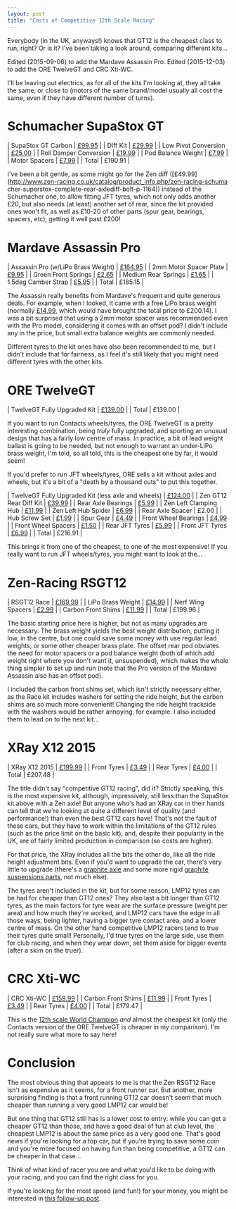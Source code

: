 ```yaml
---
layout: post
title: "Costs of Competitive 12th Scale Racing"
---
```


Everybody (in the UK, anyways!) knows that GT12 is the cheapest class to run,
right? Or is it? I've been taking a look around, comparing different kits...

Edited (2015-09-06) to add the Mardave Assassin Pro. Edited (2015-12-03) to add
the ORE TwelveGT and CRC Xti-WC.

I'll be leaving out electrics, as for all of the kits I'm looking at, they all
take the same, or close to (motors of the same brand/model usually all cost the
same, even if they have different number of turns).

Schumacher SupaStox GT
======================

| SupaStox GT Carbon | [£99.95](http://www.racing-cars.com/pp/Product_Category/Full_List/K157.html) |
| Diff Kit | [£29.99](http://www.racing-cars.com/pp/Product_Category/Full_List/U4633.html) |
| Low Pivot Conversion | [£25.00](http://www.racing-cars.com/pp/Product_Category/Full_List/U4716.html) |
| Roll Damper Conversion | [£19.99](http://www.racing-cars.com/pp/Product_Category/Full_List/U4647.html) |
| Pod Balance Weight | [£7.99](http://www.racing-cars.com/pp/Product_Category/Full_List/U4646.html) |
| Motor Spacers | [£7.99](http://www.racing-cars.com/pp/Product_Category/Full_List/U4709.html) |
| Total | £190.91 |

I've been a bit gentle, as some might go for the Zen diff
([£49.99](http://www.zen-racing.co.uk/catalog/product_info.php/zen-racing-schuma
cher-superstox-complete-rear-axlediff-bolt-p-1164)) instead of the Schumacher
one, to allow fitting JFT tyres, which not only adds another £20, but also
needs (at least) another set of rear, since the kit provided ones won't fit, as
well as £10-20 of other parts (spur gear, bearings, spacers, etc), getting it
well past £200!

Mardave Assassin Pro
====================

| Assassin Pro (w/LiPo Brass Weight) | [£164.95](http://mardave.co.uk/catalog/product/view/id/4962/) |
| 2mm Motor Spacer Plate | [£9.95](http://www.actionmodelcentre.com/proddetail.asp?prod=MAR-V8NM2) |
| Green Front Springs | [£2.65](http://mardave.co.uk/hop-ups/assassin/example-product-5483.html) |
| Medium Rear Springs | [£1.65](http://mardave.co.uk/hop-ups/assassin/example-product-5461.html) |
| 1.5deg Camber Strap | [£5.95](http://mardave.co.uk/hop-ups/assassin/example-product-5534.html) |
| Total | £185.15 |

The Assassin really benefits from Mardave's frequent and quite generous deals.
For example, when I looked, it came with a free LiPo brass weight (normally
[£14.99](http://mardave.co.uk/hop-ups/assassin/example-product-5489.html),
which would have brought the total price to £200.14). I was a bit surprised
that using a 2mm motor spacer was recommended even with the Pro model,
considering it comes with an offset pod? I didn't include any in the price, but
small extra balance weights are commonly needed.

Different tyres to the kit ones have also been recommended to me, but I didn't
include that for fairness, as I feel it's still likely that you might need
different tyres with the other kits.

ORE TwelveGT
============

| TwelveGT Fully Upgraded Kit | [£139.00](http://www.oreracing.co.uk/apps/webstore/products/show/6286058) |
| Total | £139.00 |

If you want to run Contacts wheels/tyres, the ORE TwelveGT is a pretty
interesting combination, being *truly* fully upgraded, and sporting an unusual
design that has a fairly low centre of mass. In practice, a bit of lead weight
ballast is going to be needed, but not enough to warrant an under-LiPo brass
weight, I'm told, so all told, this is the cheapest one by far, it would seem!

If you'd prefer to run JFT wheels/tyres, ORE sells a kit without axles and
wheels, but it's a bit of a "death by a thousand cuts" to put this together.

| TwelveGT Fully Upgraded Kit (less axle and wheels) | [£124.00](http://www.oreracing.co.uk/apps/webstore/products/show/6286046) |
| Zen GT12 Rear Diff Kit | [£39.99](http://www.zen-racing.co.uk/catalog/product_info.php/gt12-rear-diff-p-1083) |
| Rear Axle Bearings | [£5.99](http://www.zen-racing.co.uk/catalog/product_info.php/112-rear-axle-bearings-14x38-flanged-5pcs-p-677) |
| Zen Left Clamping Hub | [£11.99](http://www.zen-racing.co.uk/catalog/product_info.php/112-left-clamping-hub-positive-wheel-lock-p-620) |
| Zen Left Hub Spider | [£6.99](http://www.zen-racing.co.uk/catalog/product_info.php/112-left-hub-spider-positive-lock-p-621) |
| Rear Axle Spacer | £2.00 |
| Hub Screw Set | [£1.99](http://www.zen-racing.co.uk/catalog/product_info.php/112-positive-lock-diff-hub-screw-set-p-624) |
| Spur Gear | [£4.49](http://www.zen-racing.co.uk/catalog/product_info.php/66t-48dp-spur-gear-p-644) |
| Front Wheel Bearings | [£4.99](http://www.zen-racing.co.uk/catalog/product_info.php/112-front-axle-bearings-18x516-flanged-4pcs-p-678) |
| Front Wheel Spacers | [£1.50](http://www.zen-racing.co.uk/catalog/product_info.php/gt12-front-wheel-spacer-p-1066) |
| Rear JFT Tyres | [£5.99](http://www.zen-racing.co.uk/catalog/product_info.php/gt12-jft-foam-shore-lilac-mounted-rear-tyres-1pr-p-1095) |
| Front JFT Tyres | [£6.99](http://www.zen-racing.co.uk/catalog/product_info.php/gt12-jft-foam-shore-violet-mounted-front-tyres-1pr-p-1096) |
| Total | £216.91 |

This brings it from one of the cheapest, to one of the most expensive! If you
really want to run JFT wheels/tyres, you might want to look at the...

Zen-Racing RSGT12
=================

| RSGT12 Race | [£169.99](http://www.zen-racing.co.uk/catalog/product_info.php/zen-racing-zen-rsgt12-race-p-1099) |
| LiPo Brass Weight | [£14.99](http://www.zen-racing.co.uk/catalog/product_info.php/gt12-lipo-brass-weight-90g-p-1093) |
| Nerf Wing Spacers | [£2.99](http://www.zen-racing.co.uk/catalog/product_info.php/gt12-nerf-wing-spacers-p-1084) |
| Carbon Front Shims | [£11.99](http://www.zen-racing.co.uk/catalog/product_info.php/gt12l4-carbon-front-shim-set-p-1128) |
| Total | £199.96 |

The basic starting price here is higher, but not as many upgrades are
necessary. The brass weight yields the best weight distribution, putting it
low, in the centre, but one could save some money with use regular lead
weights, or some other cheaper brass plate. The offset rear pod obviates the
need for motor spacers or a pod balance weight (both of which add weight right
where you don't want it, unsuspended), which makes the whole thing simpler to
set up and run (note that the Pro version of the Mardave Assassin also has an
offset pod).

I included the carbon front shims set, which isn't strictly necessary either,
as the Race kit includes washers for setting the ride height, but the carbon
shims are so much more convenient! Changing the ride height trackside with the
washers would be rather annoying, for example. I also included them to lead on
to the next kit...

XRay X12 2015
=============

| XRay X12 2015 | [£199.99](http://www.rcdisco.com/part-info.php?partNo=XR370004) |
| Front Tyres | [£3.49](http://www.racing-cars.com/pp/Product_Category/Wheels_Tyres_and_Inserts/JT32FA.html) |
| Rear Tyres | [£4.00](http://www.racing-cars.com/pp/Product_Category/Wheels_Tyres_and_Inserts/JT30RA.html) |
| Total | £207.48 |

The title didn't say "competitive GT12 racing", did it? Strictly speaking, this
is the most expensive kit, although, impressively, still less than the SupaStox
kit above with a Zen axle! But anyone who's had an XRay car in their hands can
tell that we're looking at quite a different level of quality (and
performance!) than even the best GT12 cars have! That's not the fault of these
cars, but they have to work within the limitations of the GT12 rules (such as
the price limit on the basic kit), and, despite their popularity in the UK, are
of fairly limited production in comparison (so costs are higher).

For that price, the XRay includes all the bits the other do, like all the ride
height adjustment bits. Even if you'd want to upgrade the car, there's very
little to upgrade (there's a [graphite
axle](http://www.rcdisco.com/part-info.php?partNo=XR375010) and some more rigid
[graphite suspensions
parts](http://www.rcdisco.com/part-info.php?partNo=XR372113), not much else).

The tyres aren't included in the kit, but for some reason, LMP12 tyres can be
had for cheaper than GT12 ones? They also last a bit longer than GT12 tyres, as
the main factors for tyre wear are the surface pressure (weight per area) and
how much they're worked, and LMP12 cars have the edge in all those ways, being
lighter, having a bigger tyre contact area, and a lower centre of mass. On the
other hand competitive LMP12 racers tend to true their tyres quite small!
Personally, I'd true tyres on the large side, use them for club racing, and
when they wear down, set them aside for bigger events (after a skim on the
truer).

CRC Xti-WC
==========

| CRC Xti-WC | [£159.99](http://www.zen-racing.co.uk/catalog/product_info.php/xti-112-road-car-kit-p-1644) |
| Carbon Front Shims | [£11.99](http://www.zen-racing.co.uk/catalog/product_info.php/gt12l4-carbon-front-shim-set-p-1128) |
| Front Tyres | [£3.49](http://www.racing-cars.com/pp/Product_Category/Wheels_Tyres_and_Inserts/JT32FA.html) |
| Rear Tyres | [£4.00](http://www.racing-cars.com/pp/Product_Category/Wheels_Tyres_and_Inserts/JT30RA.html) |
| Total | £179.47 |

This is the [12th scale World
Champion](http://events.redrc.net/2014/10/rheinard-new-112-world-champion/)
*and* almost the cheapest kit (only the Contacts version of the ORE TwelveGT is
cheaper in my comparison). I'm not really sure what more to say here!

Conclusion
==========

The most obvious thing that appears to me is that the Zen RSGT12 Race isn't as
expensive as it seems, for a front runner car. But another, more surprising
finding is that a front running GT12 car doesn't seem that much cheaper than
running a very good LMP12 car would be!

But one thing that GT12 still has is a lower cost to entry: while you can get a
cheaper GT12 than those, and have a good deal of fun at club level, the
cheapest LMP12 is about the same price as a very good one. That's good news if
you're looking for a top car, but if you're trying to save some coin and you're
more focused on having fun than being competitive, a GT12 can be cheaper in
that case...

Think of what kind of racer you are and what you'd like to be doing with your
racing, and you can find the right class for you.

If you're looking for the most speed (and fun!) for your money, you might be
interested in [this follow-up post](../../21/gt10-cost/).

